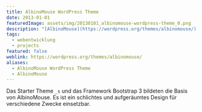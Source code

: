 ```yaml
---
title: AlbinoMouse WordPress Theme
date: 2013-01-01
featuredImage: assets/img/20130101_albinomouse-wordpress-theme_0.png
description: "[AlbinoMouse](https://wordpress.org/themes/albinomouse/) war mein erstes WordPress Theme, welches ich entwickelt habe und im offiziellen Verzeichnis auf wordpress.org zur Verfügung gestellt habe."
tags:
  - webentwicklung
  - projects
featured: false
weblink: https://wordpress.org/themes/albinomouse/
aliases:
  - AlbinoMouse WordPress Theme
  - AlbinoMouse
---
```

Das Starter Theme `_s` und das Framework Bootstrap 3 bildeten die Basis von AlbinoMouse. Es ist ein schlichtes und aufgeräumtes Design für verschiedene Zwecke einsetzbar.
